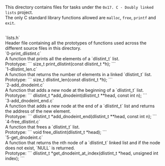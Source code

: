 This directory contains files for tasks under the `0x17. C - Doubly linked lists` project.<br>
The only C standard library functions allowed are `malloc`, `free`, `printf` and `exit`.


<br>
`lists.h`<br>
Header file containing all the prototypes of functions used across the different source files in this directory.


<br>
`0-print_dlistint.c`<br>
A function that prints all the elements of a `dlistint_t` list.<br>
Prototype:
```
size_t print_dlistint(const dlistint_t *h);
```

<br>
`1-dlistint_len.c`<br>
A function that returns the number of elements in a linked `dlistint_t` list.<br>Prototype:
```
size_t dlistint_len(const dlistint_t *h);
```

<br>
`2-add_dnodeint.c`<br>
A function that adds a new node at the beginning of a `dlistint_t` list.<br>Prototype:
```
dlistint_t *add_dnodeint(dlistint_t **head, const int n);
```

<br>
`3-add_dnodeint_end.c`<br>
A function that adds a new node at the end of a `dlistint_t` list and returns the address of the new element.<br>Prototype:
```
dlistint_t *add_dnodeint_end(dlistint_t **head, const int n);
```

<br>
`4-free_dlistint.c`<br>
A function that frees a `dlistint_t` list.<br>Prototype:
```
void free_dlistint(dlistint_t *head);
```

<br>
`5-get_dnodeint.c`<br>
A function that returns the nth node of a `dlistint_t` linked list and if the node does not exist, `NULL` is returned.<br>
Prototype:
```
dlistint_t *get_dnodeint_at_index(dlistint_t *head, unsigned int index);
```

